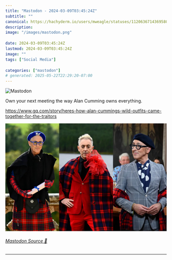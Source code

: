 ```yaml
---
title: "Mastodon - 2024-03-09T03:45:24Z"
subtitle: ""
canonical: https://hachyderm.io/users/mweagle/statuses/112063671436958021
description:
image: "/images/mastodon.png"

date: 2024-03-09T03:45:24Z
lastmod: 2024-03-09T03:45:24Z
image: ""
tags: ["Social Media"]

categories: ["mastodon"]
# generated: 2025-05-22T22:29:20-07:00
---
```

![Mastodon](/images/mastodon.png)

<p>Own your next meeting the way Alan Cumming owns everything.</p><p><a href="https://www.gq.com/story/heres-how-alan-cummings-wild-outfits-came-together-for-the-traitors" target="_blank" rel="nofollow noopener noreferrer" translate="no"><span class="invisible">https://www.</span><span class="ellipsis">gq.com/story/heres-how-alan-cu</span><span class="invisible">mmings-wild-outfits-came-together-for-the-traitors</span></a></p>

![](bec0bea10257afa5.jpeg)

###### [Mastodon Source 🐘](https://hachyderm.io/@mweagle/112063671436958021)

___
